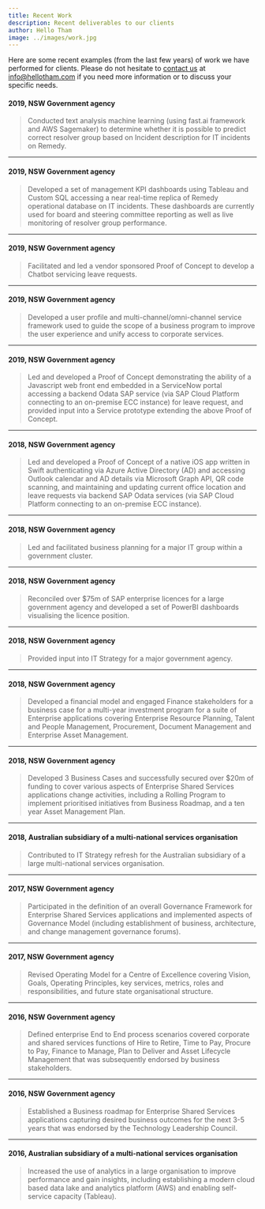 ```yaml
---
title: Recent Work
description: Recent deliverables to our clients
author: Hello Tham
image: ../images/work.jpg
---
```


Here are some recent examples (from the last few years) of work we have performed for clients. Please do not hesitate to [contact us](https://www.hellotham.com/contactus/) at [info@hellotham.com](mailto:info@hellotham.com) if you need more information or to discuss your specific needs.

#### 2019, NSW Government agency

> Conducted text analysis machine learning (using fast.ai framework and AWS Sagemaker) to determine whether it is possible to predict correct resolver group based on Incident description for IT incidents on Remedy.

---

#### 2019, NSW Government agency

> Developed a set of management KPI dashboards using Tableau and Custom SQL accessing a near real-time replica of Remedy operational database on IT incidents. These dashboards are currently used for board and steering committee reporting as well as live monitoring of resolver group performance.

---

#### 2019, NSW Government agency

> Facilitated and led a vendor sponsored Proof of Concept to develop a Chatbot servicing leave requests.

---

#### 2019, NSW Government agency

> Developed a user profile and multi-channel/omni-channel service framework used to guide the scope of a business program to improve the user experience and unify access to corporate services.

---

#### 2019, NSW Government agency

> Led and developed a Proof of Concept demonstrating the ability of a Javascript web front end embedded in a ServiceNow portal accessing a backend Odata SAP service (via SAP Cloud Platform connecting to an on-premise ECC instance) for leave request, and provided input into a Service prototype extending the above Proof of Concept.

---

#### 2018, NSW Government agency

> Led and developed a Proof of Concept of a native iOS app written in Swift authenticating via Azure Active Directory (AD) and accessing Outlook calendar and AD details via Microsoft Graph API, QR code scanning, and maintaining and updating current office location and leave requests via backend SAP Odata services (via SAP Cloud Platform connecting to an on-premise ECC instance).

---

#### 2018, NSW Government agency

> Led and facilitated business planning for a major IT group within a government cluster.

---

#### 2018, NSW Government agency

> Reconciled over $75m of SAP enterprise licences for a large government agency and developed a set of PowerBI dashboards visualising the licence position.

---

#### 2018, NSW Government agency

> Provided input into IT Strategy for a major government agency.

---

#### 2018, NSW Government agency

> Developed a financial model and engaged Finance stakeholders for a business case for a multi-year investment program for a suite of Enterprise applications covering Enterprise Resource Planning, Talent and People Management, Procurement, Document Management and Enterprise Asset Management.

---

#### 2018, NSW Government agency

> Developed 3 Business Cases and successfully secured over $20m of funding to cover various aspects of Enterprise Shared Services applications change activities, including a Rolling Program to implement prioritised initiatives from Business Roadmap, and a ten year Asset Management Plan.

---

#### 2018, Australian subsidiary of a multi-national services organisation

> Contributed to IT Strategy refresh for the Australian subsidiary of a large multi-national services organisation.

---

#### 2017, NSW Government agency

> Participated in the definition of an overall Governance Framework for Enterprise Shared Services applications and implemented aspects of Governance Model (including establishment of business, architecture, and change management governance forums).

---

#### 2017, NSW Government agency

> Revised Operating Model for a Centre of Excellence covering Vision, Goals, Operating Principles, key services, metrics, roles and responsibilities, and future state organisational structure.

---

#### 2016, NSW Government agency

> Defined enterprise End to End process scenarios covered corporate and shared services functions of Hire to Retire, Time to Pay, Procure to Pay, Finance to Manage, Plan to Deliver and Asset Lifecycle Management that was subsequently endorsed by business stakeholders.

---

#### 2016, NSW Government agency

> Established a Business roadmap for Enterprise Shared Services applications capturing desired business outcomes for the next 3-5 years that was endorsed by the Technology Leadership Council.

---

#### 2016, Australian subsidiary of a multi-national services organisation

> Increased the use of analytics in a large organisation to improve performance and gain insights, including establishing a modern cloud based data lake and analytics platform (AWS) and enabling self-service capacity (Tableau).
